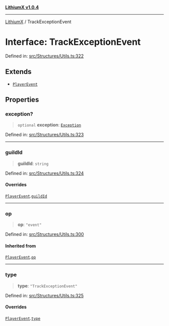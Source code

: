 [**LithiumX v1.0.4**](../README.md)

***

[LithiumX](../globals.md) / TrackExceptionEvent

# Interface: TrackExceptionEvent

Defined in: [src/Structures/Utils.ts:322](https://github.com/anantix-network/LithiumX/blob/1ee801f60507a40b0e1da1b728c5a61e34ba8699/src/Structures/Utils.ts#L322)

## Extends

- [`PlayerEvent`](PlayerEvent.md)

## Properties

### exception?

> `optional` **exception**: [`Exception`](Exception.md)

Defined in: [src/Structures/Utils.ts:323](https://github.com/anantix-network/LithiumX/blob/1ee801f60507a40b0e1da1b728c5a61e34ba8699/src/Structures/Utils.ts#L323)

***

### guildId

> **guildId**: `string`

Defined in: [src/Structures/Utils.ts:324](https://github.com/anantix-network/LithiumX/blob/1ee801f60507a40b0e1da1b728c5a61e34ba8699/src/Structures/Utils.ts#L324)

#### Overrides

[`PlayerEvent`](PlayerEvent.md).[`guildId`](PlayerEvent.md#guildid)

***

### op

> **op**: `"event"`

Defined in: [src/Structures/Utils.ts:300](https://github.com/anantix-network/LithiumX/blob/1ee801f60507a40b0e1da1b728c5a61e34ba8699/src/Structures/Utils.ts#L300)

#### Inherited from

[`PlayerEvent`](PlayerEvent.md).[`op`](PlayerEvent.md#op)

***

### type

> **type**: `"TrackExceptionEvent"`

Defined in: [src/Structures/Utils.ts:325](https://github.com/anantix-network/LithiumX/blob/1ee801f60507a40b0e1da1b728c5a61e34ba8699/src/Structures/Utils.ts#L325)

#### Overrides

[`PlayerEvent`](PlayerEvent.md).[`type`](PlayerEvent.md#type)
